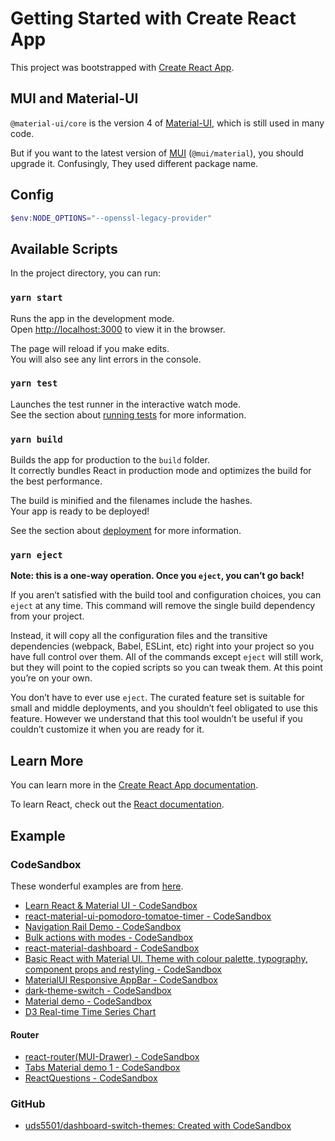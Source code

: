 # Getting Started with Create React App

This project was bootstrapped with [Create React App](https://github.com/facebook/create-react-app).

## MUI and Material-UI

`@material-ui/core` is the version 4 of [Material-UI](https://v4.mui.com/), which is still used in many code.

But if you want to the latest version of [MUI](https://mui.com/zh/) (`@mui/material`), you should upgrade it. Confusingly, They used different package name.

## Config

```powershell
$env:NODE_OPTIONS="--openssl-legacy-provider"
```

## Available Scripts

In the project directory, you can run:

### `yarn start`

Runs the app in the development mode.\
Open [http://localhost:3000](http://localhost:3000) to view it in the browser.

The page will reload if you make edits.\
You will also see any lint errors in the console.

### `yarn test`

Launches the test runner in the interactive watch mode.\
See the section about [running tests](https://facebook.github.io/create-react-app/docs/running-tests) for more information.

### `yarn build`

Builds the app for production to the `build` folder.\
It correctly bundles React in production mode and optimizes the build for the best performance.

The build is minified and the filenames include the hashes.\
Your app is ready to be deployed!

See the section about [deployment](https://facebook.github.io/create-react-app/docs/deployment) for more information.

### `yarn eject`

**Note: this is a one-way operation. Once you `eject`, you can’t go back!**

If you aren’t satisfied with the build tool and configuration choices, you can `eject` at any time. This command will remove the single build dependency from your project.

Instead, it will copy all the configuration files and the transitive dependencies (webpack, Babel, ESLint, etc) right into your project so you have full control over them. All of the commands except `eject` will still work, but they will point to the copied scripts so you can tweak them. At this point you’re on your own.

You don’t have to ever use `eject`. The curated feature set is suitable for small and middle deployments, and you shouldn’t feel obligated to use this feature. However we understand that this tool wouldn’t be useful if you couldn’t customize it when you are ready for it.

## Learn More

You can learn more in the [Create React App documentation](https://facebook.github.io/create-react-app/docs/getting-started).

To learn React, check out the [React documentation](https://reactjs.org/).

## Example

### CodeSandbox

These wonderful examples are from [here](https://codesandbox.io/search?query=&page=1&configure%5BhitsPerPage%5D=12&refinementList%5Bnpm_dependencies.dependency%5D%5B0%5D=%40material-ui%2Fcore&refinementList%5Btemplate%5D%5B0%5D=create-react-app).

- [Learn React & Material UI - CodeSandbox](https://codesandbox.io/s/m76rzooo3p)
- [react-material-ui-pomodoro-tomatoe-timer - CodeSandbox](https://codesandbox.io/s/github/Caruso33/pomodoR/tree/master/)
- [Navigation Rail Demo - CodeSandbox](https://codesandbox.io/s/navigation-rail-demo-ub1s9?file=/index.tsx)
- [Bulk actions with modes - CodeSandbox](https://codesandbox.io/s/wz727jn5w5)
- [react-material-dashboard - CodeSandbox](https://codesandbox.io/s/github/ordazgustavo/react-material-dashboard/tree/master/)
- [Basic React with Material UI. Theme with colour palette, typography, component props and restyling - CodeSandbox](https://codesandbox.io/s/basic-react-with-material-ui-theme-with-colour-palette-typography-component-props-and-restyling-q742p)
- [MaterialUI Responsive AppBar - CodeSandbox](https://codesandbox.io/s/64kr4k1lww)
- [dark-theme-switch - CodeSandbox](https://codesandbox.io/s/dark-theme-switch-tp37c)
- [Material demo - CodeSandbox](https://codesandbox.io/s/material-demo-929km?file=/index.tsx)
- [D3 Real-time Time Series Chart](https://codepen.io/browles/pen/mPMBjw)

#### Router

- [react-router(MUI-Drawer) - CodeSandbox](https://codesandbox.io/s/react-router-mui-drawer-py2h1)
- [Tabs Material demo 1 - CodeSandbox](https://codesandbox.io/s/romantic-sound-3rn1ym547q?file=/demo.js)
- [ReactQuestions - CodeSandbox](https://codesandbox.io/s/reactquestions-7q3bo)

### GitHub

- [uds5501/dashboard-switch-themes: Created with CodeSandbox](https://github.com/uds5501/dashboard-switch-themes)